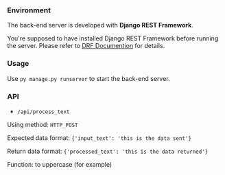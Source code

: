 ### Environment

The back-end server is developed with **Django REST Framework**.

You're supposed to have installed Django REST Framework before running the server. Please refer to [DRF Documention](https://www.django-rest-framework.org/tutorial/quickstart/) for details.

### Usage

Use `py manage.py runserver` to start the back-end server.

### API

- `/api/process_text`

Using method: `HTTP_POST`

Expected data format: `{'input_text': 'this is the data sent'}`

Return data format: `{'processed_text': 'this is the data returned'}`

Function: to uppercase (for example)
